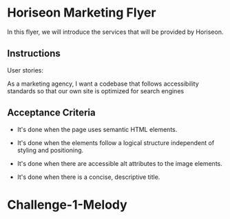 # Horiseon Marketing Flyer

In this flyer, we will introduce the services that will be provided by Horiseon.

## Instructions

User stories:

As a marketing agency, I want a codebase that follows accessibility standards so that our own site is optimized for search engines

## Acceptance Criteria

* It's done when the page uses semantic HTML elements.

* It's done when the elements follow a logical structure independent of styling and positioning.

* It's done when there are accessible alt attributes to the image elements.

* It's done when there is a concise, descriptive title.
# Challenge-1-Melody
